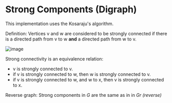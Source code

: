 # Strong Components (Digraph)

This implementation uses the Kosaraju's algorithm.  

Definition: Vertices v and w are considered to be strongly connected if
there is a directed path from v to w **and** a directed path from w to v.

![image](http://f.cl.ly/items/3u153x2i1Y3S1h2j3H1r/strong_components.png)

Strong connectivity is an equivalence relation:  
* v is strongly connected to v.
* if v is strongly connected to w, then w is strongly connected to v.
* if v is strongly connected to w, and w to x, then v is strongly connected to x.

Reverse graph: Strong components in *G* are the same as in in *Gr (reverse)*


